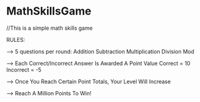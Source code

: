 # MathSkillsGame

//This is a simple math skills game

RULES:

--> 5 questions per round: 
	Addition
	Subtraction
	Multiplication
	Division
	Mod

--> Each Correct/Incorrect Answer Is Awarded A Point Value
	Correct = 10
	Incorrect = -5

--> Once You Reach Certain Point Totals, Your Level Will Increase

--> Reach A Million Points To Win!
